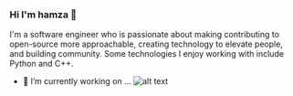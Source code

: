 ### Hi I'm hamza 👋
I'm a software engineer who is passionate about making contributing to open-source more approachable, creating technology to elevate people, and building community. Some technologies I enjoy working with include Python and C++.
- 🔭 I’m currently working on ...
![alt text](https://www.linkedin.com/in/hamza7771/overlay/background-image/)


<!--
**hamza7771/hamza7771** is a ✨ _special_ ✨ repository because its `README.md` (this file) appears on your GitHub profile.

Here are some ideas to get you started:
![alt text]([http://url/to/img.png](https://www.linkedin.com/in/hamza7771/overlay/background-image/))

- 🔭 I’m currently working on ...
- 🌱 I’m currently learning ...
- 👯 I’m looking to collaborate on ...
- 🤔 I’m looking for help with ...
- 💬 Ask me about ...
- 📫 How to reach me: ...
- 😄 Pronouns: ...
- ⚡ Fun fact: ...
-->
